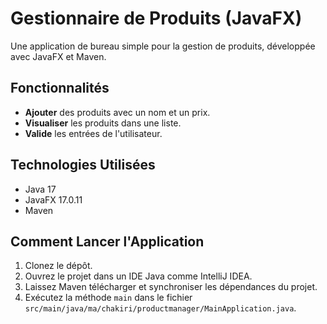 # Gestionnaire de Produits (JavaFX)

Une application de bureau simple pour la gestion de produits, développée avec JavaFX et Maven.

## Fonctionnalités

- **Ajouter** des produits avec un nom et un prix.
- **Visualiser** les produits dans une liste.
- **Valide** les entrées de l'utilisateur.

## Technologies Utilisées

- Java 17
- JavaFX 17.0.11
- Maven

## Comment Lancer l'Application

1.  Clonez le dépôt.
2.  Ouvrez le projet dans un IDE Java comme IntelliJ IDEA.
3.  Laissez Maven télécharger et synchroniser les dépendances du projet.
4.  Exécutez la méthode `main` dans le fichier `src/main/java/ma/chakiri/productmanager/MainApplication.java`.
